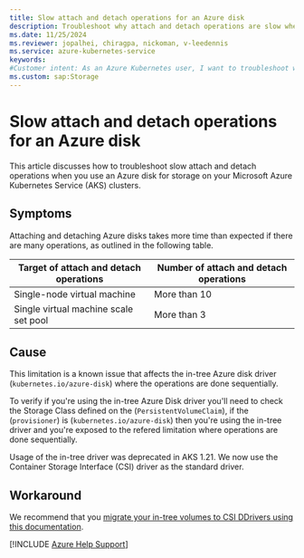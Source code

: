 ```yaml
---
title: Slow attach and detach operations for an Azure disk
description: Troubleshoot why attach and detach operations are slow when you use an Azure disk for storage on your Azure Kubernetes Service (AKS) clusters.
ms.date: 11/25/2024
ms.reviewer: jopalhei, chiragpa, nickoman, v-leedennis
ms.service: azure-kubernetes-service
keywords:
#Customer intent: As an Azure Kubernetes user, I want to troubleshoot why attach and detach operations are slow so that I can successfully use an Azure disk for storage on my Azure Kubernetes Service (AKS) clusters.
ms.custom: sap:Storage
---
```

# Slow attach and detach operations for an Azure disk

This article discusses how to troubleshoot slow attach and detach operations when you use an Azure disk for storage on your Microsoft Azure Kubernetes Service (AKS) clusters.

## Symptoms

Attaching and detaching Azure disks takes more time than expected if there are many operations, as outlined in the following table.

| Target of attach and detach operations | Number of attach and detach operations |
|----------------------------------------|----------------------------------------|
| Single-node virtual machine            | More than 10                           |
| Single virtual machine scale set pool  | More than 3                            |

## Cause

This limitation is a known issue that affects the in-tree Azure disk driver (`kubernetes.io/azure-disk`) where the operations are done sequentially.

To verify if you're using the in-tree Azure Disk driver you'll need to check the Storage Class defined on the (`PersistentVolumeClaim`), if the (`provisioner`) is (`kubernetes.io/azure-disk`) then you're using the in-tree driver and you're exposed to the refered limitation where operations are done sequentially.

Usage of the in-tree driver was deprecated in AKS 1.21. We now use the Container Storage Interface (CSI) driver as the standard driver. 

## Workaround

We recommend that you [migrate your in-tree volumes to CSI DDrivers using this documentation](https://learn.microsoft.com/en-us/azure/aks/csi-migrate-in-tree-volumes).

[!INCLUDE [Azure Help Support](../../../includes/azure-help-support.md)]
